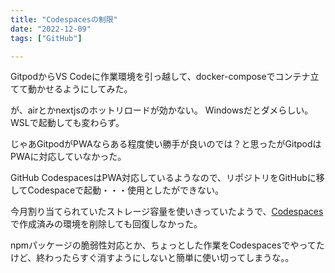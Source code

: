```yaml
---
title: "Codespacesの制限"
date: "2022-12-09"
tags: ["GitHub"]

---
```


GitpodからVS Codeに作業環境を引っ越して、docker-composeでコンテナ立てて動かせるようにしてみた。

が、airとかnextjsのホットリロードが効かない。
Windowsだとダメらしい。WSLで起動しても変わらず。

じゃあGitpodがPWAならある程度使い勝手が良いのでは？と思ったがGitpodはPWAに対応していなかった。

GitHub CodespacesはPWA対応しているようなので、リポジトリをGitHubに移してCodespaceで起動・・・使用としたができない。

今月割り当てられていたストレージ容量を使いきっていたようで、[Codespaces](https://github.com/codespaces)で作成済みの環境を削除しても回復しなかった。

npmパッケージの脆弱性対応とか、ちょっとした作業をCodespacesでやってたけど、終わったらすぐ消すようにしないと簡単に使い切ってしまうな。。
